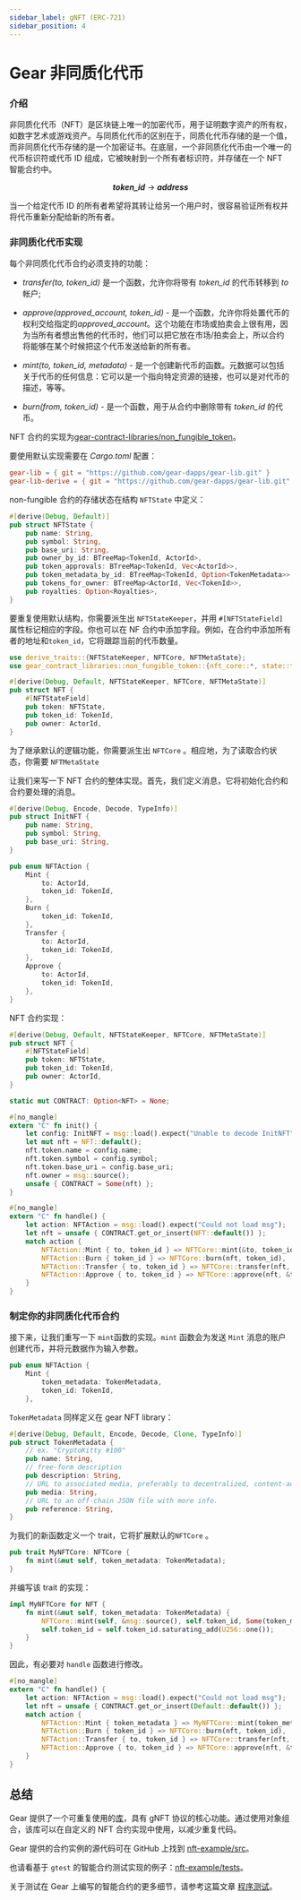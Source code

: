 ```yaml
---
sidebar_label: gNFT (ERC-721)
sidebar_position: 4
---
```


# Gear 非同质化代币

### 介绍

非同质化代币（NFT）是区块链上唯一的加密代币，用于证明数字资产的所有权，如数字艺术或游戏资产。与同质化代币的区别在于，同质化代币存储的是一个值，而非同质化代币存储的是一个加密证书。在底层，一个非同质化代币由一个唯一的代币标识符或代币 ID 组成，它被映射到一个所有者标识符，并存储在一个 NFT 智能合约中。<center> <em><strong>token_id</strong></em> → <em><strong>address</strong></em> </center>

当一个给定代币 ID 的所有者希望将其转让给另一个用户时，很容易验证所有权并将代币重新分配给新的所有者。

### 非同质化代币实现

每个非同质化代币合约必须支持的功能：

- *transfer(to, token_id)* 是一个函数，允许你将带有 *token_id* 的代币转移到 *to* 帐户;

- *approve(approved_account, token_id)* - 是一个函数，允许你将处置代币的权利交给指定的*approved_account*。这个功能在市场或拍卖会上很有用，因为当所有者想出售他的代币时，他们可以把它放在市场/拍卖会上，所以合约将能够在某个时候把这个代币发送给新的所有者。

- *mint(to, token_id, metadata)* - 是一个创建新代币的函数。元数据可以包括关于代币的任何信息：它可以是一个指向特定资源的链接，也可以是对代币的描述，等等。

- *burn(from, token_id)* - 是一个函数，用于从合约中删除带有 *token_id* 的代币。

NFT 合约的实现为[gear-contract-libraries/non_fungible_token](https://github.com/gear-dapps/gear-lib/tree/master/src/non_fungible_token)。

要使用默认实现需要在 *Cargo.toml* 配置：

```toml
gear-lib = { git = "https://github.com/gear-dapps/gear-lib.git" }
gear-lib-derive = { git = "https://github.com/gear-dapps/gear-lib.git" }
```

non-fungible 合约的存储状态在结构 `NFTState` 中定义：

```rust
#[derive(Debug, Default)]
pub struct NFTState {
    pub name: String,
    pub symbol: String,
    pub base_uri: String,
    pub owner_by_id: BTreeMap<TokenId, ActorId>,
    pub token_approvals: BTreeMap<TokenId, Vec<ActorId>>,
    pub token_metadata_by_id: BTreeMap<TokenId, Option<TokenMetadata>>,
    pub tokens_for_owner: BTreeMap<ActorId, Vec<TokenId>>,
    pub royalties: Option<Royalties>,
}
```

要重复使用默认结构，你需要派生出 `NFTStateKeeper`，并用 `#[NFTStateField]` 属性标记相应的字段。你也可以在 NF 合约中添加字段。例如，在合约中添加所有者的地址和`token_id`，它将跟踪当前的代币数量。

```rust
use derive_traits::{NFTStateKeeper, NFTCore, NFTMetaState};
use gear_contract_libraries::non_fungible_token::{nft_core::*, state::*, token::*};

#[derive(Debug, Default, NFTStateKeeper, NFTCore, NFTMetaState)]
pub struct NFT {
    #[NFTStateField]
    pub token: NFTState,
    pub token_id: TokenId,
    pub owner: ActorId,
}
```

为了继承默认的逻辑功能，你需要派生出 `NFTCore` 。相应地，为了读取合约状态，你需要 `NFTMetaState`

让我们来写一下 NFT 合约的整体实现。首先，我们定义消息，它将初始化合约和合约要处理的消息。

```rust
#[derive(Debug, Encode, Decode, TypeInfo)]
pub struct InitNFT {
    pub name: String,
    pub symbol: String,
    pub base_uri: String,
}

pub enum NFTAction {
    Mint {
        to: ActorId,
        token_id: TokenId,
    },
    Burn {
        token_id: TokenId,
    },
    Transfer {
        to: ActorId,
        token_id: TokenId,
    },
    Approve {
        to: ActorId,
        token_id: TokenId,
    },
}
```

NFT 合约实现：

```rust
#[derive(Debug, Default, NFTStateKeeper, NFTCore, NFTMetaState)]
pub struct NFT {
    #[NFTStateField]
    pub token: NFTState,
    pub token_id: TokenId,
    pub owner: ActorId,
}

static mut CONTRACT: Option<NFT> = None;

#[no_mangle]
extern "C" fn init() {
    let config: InitNFT = msg::load().expect("Unable to decode InitNFT");
    let mut nft = NFT::default();
    nft.token.name = config.name;
    nft.token.symbol = config.symbol;
    nft.token.base_uri = config.base_uri;
    nft.owner = msg::source();
    unsafe { CONTRACT = Some(nft) };
}

#[no_mangle]
extern "C" fn handle() {
    let action: NFTAction = msg::load().expect("Could not load msg");
    let nft = unsafe { CONTRACT.get_or_insert(NFT::default()) };
    match action {
        NFTAction::Mint { to, token_id } => NFTCore::mint(&to, token_id, None),
        NFTAction::Burn { token_id } => NFTCore::burn(nft, token_id),
        NFTAction::Transfer { to, token_id } => NFTCore::transfer(nft, &to, token_id),
        NFTAction::Approve { to, token_id } => NFTCore::approve(nft, &to, token_id),
    }
}
```

### 制定你的非同质化代币合约

接下来，让我们重写一下 `mint`函数的实现。`mint` 函数会为发送 `Mint` 消息的账户创建代币，并将元数据作为输入参数。

```rust
pub enum NFTAction {
    Mint {
        token_metadata: TokenMetadata,
        token_id: TokenId,
    },
```

`TokenMetadata` 同样定义在 gear NFT library：

```rust
#[derive(Debug, Default, Encode, Decode, Clone, TypeInfo)]
pub struct TokenMetadata {
    // ex. "CryptoKitty #100"
    pub name: String,
    // free-form description
    pub description: String,
    // URL to associated media, preferably to decentralized, content-addressed storage
    pub media: String,
    // URL to an off-chain JSON file with more info.
    pub reference: String,
}
```

为我们的新函数定义一个 trait，它将扩展默认的`NFTCore` 。

```rust
pub trait MyNFTCore: NFTCore {
    fn mint(&mut self, token_metadata: TokenMetadata);
}
```

并编写该 trait 的实现：

```rust
impl MyNFTCore for NFT {
    fn mint(&mut self, token_metadata: TokenMetadata) {
        NFTCore::mint(self, &msg::source(), self.token_id, Some(token_metadata));
        self.token_id = self.token_id.saturating_add(U256::one());
    }
}
```

因此，有必要对 `handle` 函数进行修改。

```rust
#[no_mangle]
extern "C" fn handle() {
    let action: NFTAction = msg::load().expect("Could not load msg");
    let nft = unsafe { CONTRACT.get_or_insert(Default::default()) };
    match action {
        NFTAction::Mint { token_metadata } => MyNFTCore::mint(token_metadata),
        NFTAction::Burn { token_id } => NFTCore::burn(nft, token_id),
        NFTAction::Transfer { to, token_id } => NFTCore::transfer(nft, &to, token_id),
        NFTAction::Approve { to, token_id } => NFTCore::approve(nft, &to, token_id),
    }
}
```

## 总结

Gear 提供了一个可重复使用的[库](https://github.com/gear-dapps/non-fungible-token/tree/master/non-fungible-token/src)，具有 gNFT 协议的核心功能。通过使用对象组合，该库可以在自定义的 NFT 合约实现中使用，以减少重复代码。

Gear 提供的合约实例的源代码可在 GitHub 上找到 [nft-example/src](https://github.com/gear-dapps/non-fungible-token/tree/master/nft-example/src)。

也请看基于 `gtest` 的智能合约测试实现的例子：[nft-example/tests](https://github.com/gear-dapps/non-fungible-token/tree/master/nft-example/tests)。

关于测试在 Gear 上编写的智能合约的更多细节，请参考这篇文章 [程序测试](/developing-contracts/testing.md)。
